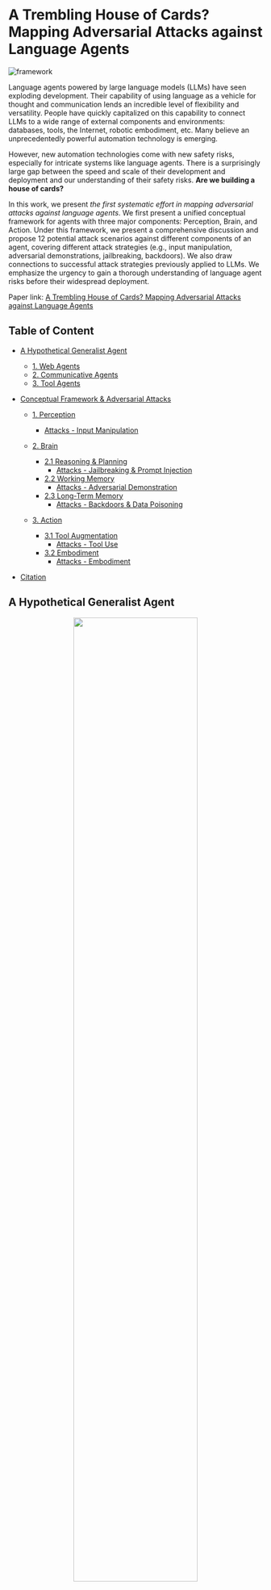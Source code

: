 # A Trembling House of Cards? Mapping Adversarial Attacks against Language Agents

![framework](assets/framework.png)

Language agents powered by large language models (LLMs) have seen exploding development. Their capability of using language as a vehicle for thought and communication lends an incredible level of flexibility and versatility. People have quickly capitalized on this capability to connect LLMs to a wide range of external components and environments: databases, tools, the Internet, robotic embodiment, etc. Many believe an unprecedentedly powerful automation technology is emerging. 

However, new automation technologies come with new safety risks, especially for intricate systems like language agents. There is a surprisingly large gap between the speed and scale of their development and deployment and our understanding of their safety risks. **Are we building a house of cards?** 

In this work, we present *the first systematic effort in mapping adversarial attacks against language agents*. We first present a unified conceptual framework for agents with three major components: Perception, Brain, and Action. Under this framework, we present a comprehensive discussion and propose 12 potential attack scenarios against different components of an agent, covering different attack strategies (e.g., input manipulation, adversarial demonstrations, jailbreaking, backdoors). We also draw connections to successful attack strategies previously applied to LLMs. We emphasize the urgency to gain a thorough understanding of language agent risks before their widespread deployment.

Paper link: [A Trembling House of Cards? Mapping Adversarial Attacks against Language Agents](https://arxiv.org/abs/2402.10196)

## Table of Content
- [A Hypothetical Generalist Agent](#a-hypothetical-generalist-agent)
  - [1. Web Agents](#1-web-agents)
  - [2. Communicative Agents](#2-communicative-agents)
  - [3. Tool Agents](#3-tool-agents)

- [Conceptual Framework & Adversarial Attacks](#conceptual-framework--adversarial-attacks)
  - [1. Perception](#1-perception)
    - [Attacks - Input Manipulation](#attacks---input-manipulation)

  - [2. Brain](#2-brain)
    - [2.1 Reasoning & Planning](#21-reasoning--planning)
      - [Attacks - Jailbreaking & Prompt Injection](#attacks---jailbreaking--prompt-injection)
    - [2.2 Working Memory](#22-working-memory)
      - [Attacks - Adversarial Demonstration](#attacks---adversarial-demonstration)
    - [2.3 Long-Term Memory](#23-long-term-memory)
      - [Attacks - Backdoors & Data Poisoning](#attacks---backdoors--data-poisoning)

  - [3. Action](#action)
    - [3.1 Tool Augmentation](#31-tool-augmentation)
      - [Attacks - Tool Use](#attacks---tool-use)
    - [3.2 Embodiment](#32-embodiment)
      - [Attacks - Embodiment](#attacks---embodiment)

- [Citation](#citation)

## A Hypothetical Generalist Agent

<!-- ![example agent](assets/running_agent.png) -->

<div align=center><img src="./assets/running_agent.png" width="70%" /></div>

We introduce **ULTRON**, a hypothetical language agent designed as a versatile assistant capable of performing complex tasks in both virtual and physical environments. It represents our envisioned agent that could be made possible in the future, drawing upon the development of various types of agents, including Web Agents, Communicative Agents, and Tool Agents. ULTRON integrates the functionalities from these agent categories, including web navigation, chat interaction, and external tool utilization. Below, we compile an overview of relevant work for each agent category.

### 1. Web Agents

- **Webgpt: Browser-assisted question-answering with human feedback** [[paper](https://arxiv.org/abs/2112.09332)]

  *Reiichiro Nakano, Jacob Hilton, Suchir Balaji, Jeff Wu, Long Ouyang, Christina Kim, Christopher Hesse, Shantanu Jain, Vineet Kosaraju, William Saunders, et al. 2021.*

- **Webshop: Towards scalable real-world web interaction with grounded language agents** [[paper](https://proceedings.neurips.cc/paper_files/paper/2022/hash/82ad13ec01f9fe44c01cb91814fd7b8c-Abstract-Conference.html)]

  *Shunyu Yao, Howard Chen, John Yang, and Karthik Narasimhan. 2022.*

- **Mind2web: Towards a generalist agent for the web** [[paper](http://arxiv.org/abs/2306.06070)]

  *Xiang Deng, Yu Gu, Boyuan Zheng, Shijie Chen, Samuel Stevens, Boshi Wang, Huan Sun, and Yu Su. 2023.*

- **Webarena: A realistic web environment for building autonomous agents** [[paper](https://arxiv.org/abs/2307.13854)]

  *Shuyan Zhou, Frank F Xu, Hao Zhu, Xuhui Zhou, Robert Lo, Abishek Sridhar, Xianyi Cheng, Yonatan Bisk, Daniel Fried, Uri Alon, et al. 2023.*

- **Multimodal web navigation with instruction-finetuned foundation models** [[paper](https://arxiv.org/abs/2305.11854)]

  *Hiroki Furuta, Ofir Nachum, Kuang-Huei Lee, Yutaka Matsuo, Shixiang Shane Gu, and Izzeddin Gur. 2023b.*


- **Pix2struct: Screenshot parsing as pretraining for visual language understanding** [[paper](https://arxiv.org/abs/2210.03347)]

  *Kenton Lee, Mandar Joshi, Iulia Raluca Turc, Hexiang Hu, Fangyu Liu, Julian Martin Eisenschlos, Urvashi Khandelwal, Peter Shaw, Ming-Wei Chang, and Kristina Toutanova. 2023.*


- **From pixels to ui actions: Learning to follow instructions via graphical user interfaces** [[paper](https://arxiv.org/abs/2306.00245)]

  *Peter Shaw, Mandar Joshi, James Cohan, Jonathan Berant, Panupong Pasupat, Hexiang Hu, Urvashi Khandelwal, Kenton Lee, and Kristina Toutanova. 2023.*

### 2. Communicative Agents

- **Babyagi: A website for advanced chat-based language models** [[Link](https://github.com/yoheinakajima/babyagi)]

  *Nakajima, Yohei. 2023.*


- **Camel: Communicative agents for "mind" exploration of large scale language model society** [[paper](https://arxiv.org/abs/2303.17760)]

  *Guohao Li, Hasan Abed Al Kader Hammoud, Hani Itani, Dmitrii Khizbullin, and Bernard Ghanem. 2023a.*


- **Metagpt: Meta programming for a multi-agent collaborative framework** [[paper](https://arxiv.org/abs/2308.00352)]

  *Sirui Hong, Mingchen Zhuge, Jonathan Chen, Xiawu Zheng, Yuheng Cheng, Ceyao Zhang, Jinlin Wang, Zili Wang, Steven Ka Shing Yau, Zijuan Lin, Liyang Zhou, Chenyu Ran, Lingfeng Xiao, Chenglin Wu, and Jürgen Schmidhuber. 2023.*

- **Communicative agents for software development** [[paper](https://arxiv.org/abs/2307.07924)]

  *Chen Qian, Xin Cong, Wei Liu, Cheng Yang, Weize Chen, Yusheng Su, Yufan Dang, Jiahao Li, Juyuan Xu, Dahai Li, Zhiyuan Liu, and Maosong Sun. 2023.*


- **Self-collaboration code generation via chatgpt** [[paper](https://arxiv.org/abs/2304.07590)]

  *Yihong Dong, Xue Jiang, Zhi Jin, and Ge Li. 2023.*


- **Autogen: Enabling next-gen llm applications via multi-agent conversation framework** [[paper](https://arxiv.org/abs/2308.08155)]

  *Qingyun Wu, Gagan Bansal, Jieyu Zhang, Yiran Wu, Shaokun Zhang, Erkang Zhu, Beibin Li, Li Jiang, Xiaoyun Zhang, and Chi Wang. 2023.*


### 3. Tool Agents

- **Tool learning with foundation models** [[paper](https://arxiv.org/abs/2304.08354)]

  *Yujia Qin, Shengding Hu, Yankai Lin, Weize Chen, Ning Ding, Ganqu Cui, Zheni Zeng, Yufei Huang, Chaojun Xiao, Chi Han, Yi Ren Fung, Yusheng Su, Huadong Wang, Cheng Qian, Runchu Tian, Kunlun Zhu, Shihao Liang, Xingyu Shen, Bokai Xu, Zhen Zhang, Yining Ye, Bowen Li, Ziwei Tang, Jing Yi, Yuzhang Zhu, Zhenning Dai, Lan Yan, Xin Cong, Yaxi Lu, Weilin Zhao, Yuxiang Huang, Junxi Yan, Xu Han, Xian Sun, Dahai Li, Jason Phang, Cheng Yang, Tongshuang Wu, Heng Ji, Zhiyuan Liu, and Maosong Sun. 2023a.*


- **Mrkl systems: A modular, neuro-symbolic architecture that combines large language models, external knowledge sources and discrete reasoning** [[paper](https://arxiv.org/abs/2205.00445)]

  *Ehud Karpas, Omri Abend, Yonatan Belinkov, Barak Lenz, Opher Lieber, Nir Ratner, Yoav Shoham, Hofit Bata, Yoav Levine, Kevin Leyton-Brown, et al. 2022.*

- **Talm: Tool augmented language models** [[paper](https://arxiv.org/abs/2205.12255)]

  *Aaron Parisi, Yao Zhao, and Noah Fiedel. 2022.*


- **Toolformer: Language models can teach themselves to use tools** [[paper](https://arxiv.org/abs/2302.04761)]

  *Timo Schick, Jane Dwivedi-Yu, Roberto Dessì, Roberta Raileanu, Maria Lomeli, Luke Zettlemoyer, Nicola Cancedda, and Thomas Scialom. 2023.*


- **Gorilla: Large language model connected with massive apis** [[paper](https://arxiv.org/abs/2305.15334)]

  *Shishir G. Patil, Tianjun Zhang, Xin Wang, and Joseph E. Gonzalez. 2023.*

- **Restgpt: Connecting large language models with real-world restful apis** [[paper](https://arxiv.org/abs/2306.06624)]

  *Yifan Song, Weimin Xiong, Dawei Zhu, Wenhao Wu, Han Qian, Mingbo Song, Hailiang Huang, Cheng Li, Ke Wang, Rong Yao, Ye Tian, and Sujian Li. 2023.*

- **Tptu: Large language model-based ai agents for task planning and tool usage** [[paper](https://arxiv.org/abs/2308.03427)]

  *Jingqing Ruan, Yihong Chen, Bin Zhang, Zhiwei Xu, Tianpeng Bao, Guoqing Du, Shiwei Shi, Hangyu Mao, Ziyue Li, Xingyu Zeng, and Rui Zhao. 2023a.*


- **Tptu-v2: Boosting task planning and tool usage of large language model-based agents in real-world systems.** [[paper](https://arxiv.org/abs/2311.11315)]

  *Yilun Kong, Jingqing Ruan, Yihong Chen, Bin Zhang, Tianpeng Bao, Shiwei Shi, Guoqing Du, Xiaoru Hu, Hangyu Mao, Ziyue Li, Xingyu Zeng, and Rui Zhao. 2023.*



## Conceptual Framework & Adversarial Attacks

Under the presented conceptual framework for language agent, we compile the relevant adversarial attacks against different components of an agent, to substantiate the discussions on 12 attack scenarios proposed in our paper. It covers different attack strategies such as input manipulation, adversarial demonstrations, jailbreaking, backdoors, etc.

### 1. Perception

##### Attacks - Input Manipulation

- **Universal and transferable adversarial attacks on aligned language models** [[paper](https://arxiv.org/abs/2307.15043)]

  *Andy Zou, Zifan Wang, J Zico Kolter, and Matt Fredrikson. 2023.*


- **Hard prompts made easy: Gradient-based discrete optimization for prompt tuning and discovery** [[paper](https://arxiv.org/abs/2302.03668)]

  *Yuxin Wen, Neel Jain, John Kirchenbauer, Micah Gold- blum, Jonas Geiping, and Tom Goldstein. 2023.*


- **Are aligned neural networks adversarially aligned?** [[paper](https://arxiv.org/abs/2306.15447)]

  *Nicholas Carlini, Milad Nasr, Christopher A ChoquetteChoo, Matthew Jagielski, Irena Gao, Anas Awadalla, Pang Wei Koh, Daphne Ippolito, Katherine Lee, Florian Tramer, et al. 2023.*


- **Jailbreak in pieces: Compositional adversarial attacks on multi-modal language models** [[paper](https://arxiv.org/abs/2307.14539)]

  *Erfan Shayegani, Yue Dong, and Nael Abu-Ghazaleh. 2023.*


- **Abusing images and sounds for indirect instruction injection in multi-modal llms** [[paper](https://arxiv.org/abs/2307.10490)]

  *Eugene Bagdasaryan, Tsung-Yin Hsieh, Ben Nassi, and Vitaly Shmatikov. 2023.*


- **Visual adversarial examples jailbreak aligned large language models.** [[paper](https://arxiv.org/abs/2306.13213)]

  *Xiangyu Qi, Kaixuan Huang, Ashwinee Panda, Mengdi Wang, and Prateek Mittal. 2023.*


### 2. Brain

#### 2.1 Reasoning & Planning

##### Attacks - Jailbreaking & Prompt Injection

- **Ignore previous prompt: Attack techniques for language models** [[paper](https://arxiv.org/abs/2211.09527)]

  *Fábio Perez and Ian Ribeiro. 2022.*

- **Not what you’ve signed up for: Compromising real-world llm-integrated applications with indirect prompt injection** [[paper](https://arxiv.org/abs/2302.12173)]

  *Sahar Abdelnabi, Kai Greshake, Shailesh Mishra, Christoph Endres, Thorsten Holz, and Mario Fritz. 2023.*

- **How to jailbreak chatgpt** [[Link](https://watcher.guru/news/how-to-jailbreak-chatgpt)]

  *Lavina Daryanani. 2023.*

- **Gptfuzzer: Red teaming large language models with auto-generated jailbreak prompts** [[paper](https://arxiv.org/abs/2309.10253)]

  *Jiahao Yu, Xingwei Lin, Zheng Yu, and Xinyu Xing. 2023.*

- **Prompt packer: Deceiving llms through compositional instruction with hidden attacks** [[paper](https://arxiv.org/abs/2310.10077)]

  *Shuyu Jiang, Xingshu Chen, and Rui Tang. 2023.*

- **Low-resource languages jailbreak gpt-4** [[paper](https://arxiv.org/abs/2310.02446)]

  *Zheng-Xin Yong, Cristina Menghini, and Stephen H. Bach. 2023.*

- **Evil geniuses: Delving into the safety of llm-based agents** [[paper](https://arxiv.org/abs/2311.11855)]

  *Yu Tian, Xiao Yang, Jingyuan Zhang, Yinpeng Dong, and Hang Su. 2023.*

- **Psysafe: A comprehensive framework for psychological-based attack, defense, and evaluation of multi-agent system safety** [[paper](https://arxiv.org/abs/2401.11880)]

  *Zaibin Zhang, Yongting Zhang, Lijun Li, Hongzhi Gao, Lijun Wang, Huchuan Lu, Feng Zhao, Yu Qiao, and Jing Shao. 2024.*

- **How Johnny Can Persuade LLMs to Jailbreak Them: Rethinking Persuasion to Challenge AI Safety by Humanizing LLMs** [[paper](http://arxiv.org/abs/2401.06373)]

  *Yi Zeng, Hongpeng Lin, Jingwen Zhang, Diyi Yang, Ruoxi Jia, and Weiyan Shi. 2024.*


#### 2.2 Working Memory

##### Attacks - Adversarial Demonstration

- **Adversarial demonstration attacks on large language models** [[paper](https://arxiv.org/abs/2305.14950)]

  *Jiongxiao Wang, Zichen Liu, Keun Hee Park, Zhuojun Jiang, Zhaoheng Zheng, Zhuofeng Wu, Muhao Chen, and Chaowei Xiao. 2023c.*

- **Jailbreak and guard aligned language models with only few in-context demonstrations** [[paper](https://arxiv.org/abs/2310.06387)]

  *Zeming Wei, Yifei Wang, and Yisen Wang. 2023b.*

- **How trustworthy are open-source llms? an assessment under malicious demonstrations shows their vulnerabilities** [[paper](https://arxiv.org/abs/2311.09447)]

  *Lingbo Mo, Boshi Wang, Muhao Chen, and Huan Sun. 2023.*

- **Large language models can be guided to evade ai-generated text detection** [[paper](https://arxiv.org/abs/2305.10847)]

  *Ning Lu, Shengcai Liu, Rui He, Qi Wang, Yew-Soon Ong, and Ke Tang. 2023.*

- **Universal vulnerabilities in large language models: In-context learning backdoor attacks.** [[paper](https://arxiv.org/abs/2401.05949)]

  *Shuai Zhao, Meihuizi Jia, Luu Anh Tuan, and Jinming Wen. 2024.*


#### 2.1 Long-Term Memory

##### Attacks - Backdoors & Data Poisoning

- **Blind backdoors in deep learning models** [[paper](https://arxiv.org/abs/2005.03823)]

  *Eugene Bagdasaryan and Vitaly Shmatikov. 2021.*

- **Backdoor learning: A survey** [[paper](https://arxiv.org/abs/2007.08745)]

  *Yiming Li, Yong Jiang, Zhifeng Li, and Shu-Tao Xia. 2022.*

- **On the exploitability of instruction tuning** [[paper](https://arxiv.org/abs/2306.17194)]

  *Manli Shu, Jiongxiao Wang, Chen Zhu, Jonas Geiping, Chaowei Xiao, and Tom Goldstein. 2023.*

- **Poisoning language models during instruction tuning** [[paper](https://arxiv.org/abs/2305.00944)]

  *Alexander Wan, Eric Wallace, Sheng Shen, and Dan Klein. 2023.*

- **BITE: Textual backdoor attacks with iterative trigger injection** [[paper](https://arxiv.org/abs/2205.12700)]

  *Jun Yan, Vansh Gupta, and Xiang Ren. 2023a.*

- **Backdoor learning on sequence to sequence models** [[paper](https://arxiv.org/abs/2305.02424)]

  *Lichang Chen, Minhao Cheng, and Heng Huang. 2023.*

- **Instructions as backdoors: Backdoor vulnerabilities of instruction tuning for large language models** [[paper](https://arxiv.org/abs/2305.14710)]

  *Jiashu Xu, Mingyu Derek Ma, Fei Wang, Chaowei Xiao, and Muhao Chen. 2023.*


- **Backdoor attacks and countermeasures in natural language processing models: A comprehensive security review** [[paper](https://arxiv.org/abs/2309.06055)]

  *Pengzhou Cheng, Zongru Wu, Wei Du, and Gongshen Liu. 2023.*

- **Badchain: Backdoor chain-of-thought prompting for large language models** [[paper](https://arxiv.org/abs/2401.12242)]

  *Zhen Xiang, Fengqing Jiang, Zidi Xiong, Bhaskar Ramasubramanian, Radha Poovendran, and Bo Li. 2024.*

### 3. Action

#### 3.1 Tool Augmentation

##### Attacks - Tool Use

- **Identifying the risks of lm agents with an lm-emulated sandbox** [[paper](https://arxiv.org/abs/2309.15817)]

  *Yangjun Ruan, Honghua Dong, Andrew Wang, Silviu Pitis, Yongchao Zhou, Jimmy Ba, Yann Dubois, Chris J. Maddison, and Tatsunori Hashimoto. 2023b.*

- **R-judge: Benchmarking safety risk awareness for llm agents** [[paper](https://arxiv.org/abs/2401.10019)]

  *Tongxin Yuan, Zhiwei He, Lingzhong Dong, Yiming Wang, Ruijie Zhao, Tian Xia, Lizhen Xu, Binglin Zhou, Fangqi Li, Zhuosheng Zhang, Rui Wang, and Gongshen Liu. 2024.*

- **Adaptive chameleon or stubborn sloth: Unraveling the behavior of large language models in knowledge conflicts** [[paper](https://arxiv.org/abs/2305.13300)]

  *Jian Xie, Kai Zhang, Jiangjie Chen, Renze Lou, and Yu Su. 2023.*

- **Empirical evaluation of api usability and security** [[Link](https://insights.sei.cmu.edu/blog/empirical-evaluation-of-api-usability-and-security/)]

  *Sam Weber. 2016.*

- **Advanced api security** [[paper](https://link.springer.com/book/10.1007/978-1-4842-2050-4)]

  *Prabath Siriwardena. 2014.*


#### 3.2 Embodiment

##### Attacks - Embodiment

- **Universal adversarial perturbations** [[paper](https://arxiv.org/abs/1610.08401)]

  *Seyed-Mohsen Moosavi-Dezfooli, Alhussein Fawzi, Omar Fawzi, and Pascal Frossard. 2017.*

- **Spatiotemporal attacks for embodied agents** [[paper](https://arxiv.org/abs/2005.09161)]

  *Aishan Liu, Tairan Huang, Xianglong Liu, Yitao Xu, Yuqing Ma, Xinyun Chen, Stephen J Maybank, and Dacheng Tao. 2020.*

- **Consistent attack: Universal adversarial perturbation on embodied vision navigation** [[paper](https://arxiv.org/abs/2206.05751)]

  *Chengyang Ying, You Qiaoben, Xinning Zhou, Hang Su, Wenbo Ding, and Jianyong Ai. 2023.*

## Citation
```
@misc{mo2024trembling,
      title={A Trembling House of Cards? Mapping Adversarial Attacks against Language Agents}, 
      author={Lingbo Mo and Zeyi Liao and Boyuan Zheng and Yu Su and Chaowei Xiao and Huan Sun},
      year={2024},
      eprint={2402.10196},
      archivePrefix={arXiv},
      primaryClass={cs.CL}
}
```
